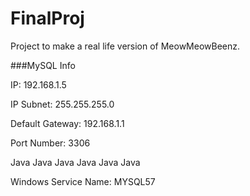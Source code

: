 # FinalProj

Project to make a real life version of MeowMeowBeenz.

###MySQL Info

IP: 192.168.1.5

IP Subnet: 255.255.255.0

Default Gateway: 192.168.1.1

Port Number: 3306

Java Java Java Java Java Java 

Windows Service Name: MYSQL57